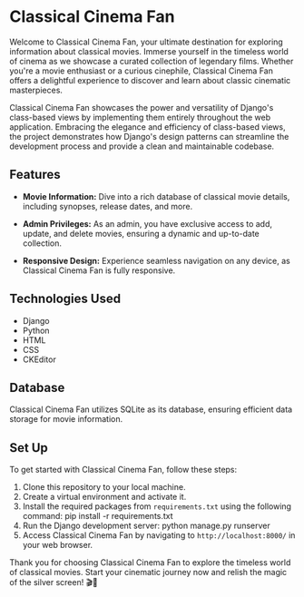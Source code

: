 # Classical Cinema Fan

Welcome to Classical Cinema Fan, your ultimate destination for exploring information about classical movies. Immerse yourself in the timeless world of cinema as we showcase a curated collection of legendary films. Whether you're a movie enthusiast or a curious cinephile, Classical Cinema Fan offers a delightful experience to discover and learn about classic cinematic masterpieces.

Classical Cinema Fan showcases the power and versatility of Django's class-based views by implementing them entirely throughout the web application. Embracing the elegance and efficiency of class-based views, the project demonstrates how Django's design patterns can streamline the development process and provide a clean and maintainable codebase.

## Features

- **Movie Information:** Dive into a rich database of classical movie details, including synopses, release dates, and more.

- **Admin Privileges:** As an admin, you have exclusive access to add, update, and delete movies, ensuring a dynamic and up-to-date collection.

- **Responsive Design:** Experience seamless navigation on any device, as Classical Cinema Fan is fully responsive.

## Technologies Used

- Django
- Python
- HTML
- CSS
- CKEditor

## Database

Classical Cinema Fan utilizes SQLite as its database, ensuring efficient data storage for movie information.

## Set Up

To get started with Classical Cinema Fan, follow these steps:

1. Clone this repository to your local machine.
2. Create a virtual environment and activate it.
3. Install the required packages from `requirements.txt` using the following command: pip install -r requirements.txt
4. Run the Django development server: python manage.py runserver
5. Access Classical Cinema Fan by navigating to `http://localhost:8000/` in your web browser.

Thank you for choosing Classical Cinema Fan to explore the timeless world of classical movies. Start your cinematic journey now and relish the magic of the silver screen! 🎬🍿

